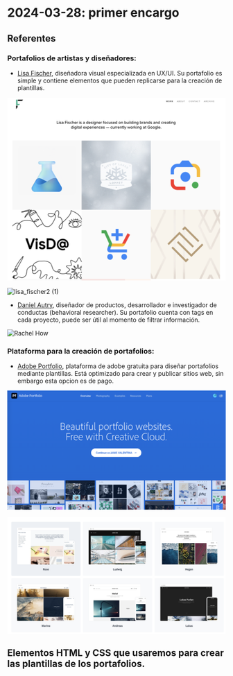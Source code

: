 # 2024-03-28: primer encargo

## Referentes

### Portafolios de artistas y diseñadores:

- [Lisa Fischer](https://www.lisasuefischer.com/), diseñadora visual especializada en UX/UI. Su portafolio es simple y contiene elementos que pueden replicarse para la creación de plantillas.
  

![lisa fischer](./lisa_fischer.png)

![lisa_fischer2 (1)](https://github.com/janisepulveda/fad9100-2024-1/assets/144460794/a61546d9-7575-405c-bb9f-810d4cc0b69c)


- [Daniel Autry](https://danielautry.com/#portfolio), diseñador de productos, desarrollador e investigador de conductas (behavioral researcher). Su portafolio cuenta con tags en cada proyecto, puede ser útil al momento de filtrar información.

![Rachel How](./)

### Plataforma para la creación de portafolios:

- [Adobe Portfolio](https://www.portfolio.adobe.com/), plataforma de adobe gratuita para diseñar portafolios mediante plantillas. Está optimizado para crear y publicar sitios web, sin embargo esta opcion es de pago. 

![adobe portfolio](./adobe_portfolio.png)

![adobe portfolio](./adobe_portfolio2.png)


  
## Elementos HTML y CSS que usaremos para crear las plantillas de los portafolios.

